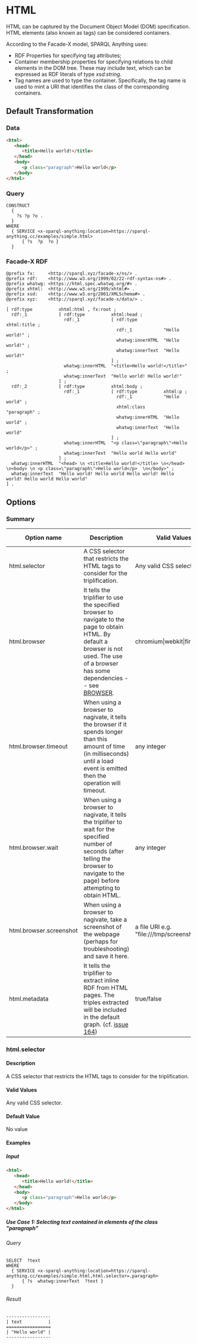 # HTML

HTML can be captured by the Document Object Model (DOM) specification.
HTML elements (also known as tags) can be considered containers.

According to the Facade-X model, SPARQL Anything uses:
- RDF Properties for specifying tag attributes;
- Container membership properties for specifying relations to child elements in the DOM tree.  These may include text, which can be expressed as RDF literals of type *xsd:string*.
- Tag names are used to type the container. Specifically, the tag name is used to mint a URI that identifies the class of the corresponding containers.

## Default Transformation

### Data

```html
<html>
   <head>
      <title>Hello world!</title>
   </head>
   <body>
      <p class="paragraph">Hello world</p>
   </body>
</html>
```


### Query

```
CONSTRUCT
  {
    ?s ?p ?o .
  }
WHERE
  { SERVICE <x-sparql-anything:location=https://sparql-anything.cc/examples/simple.html>
      { ?s  ?p  ?o }
  }

```

### Facade-X RDF


```
@prefix fx:     <http://sparql.xyz/facade-x/ns/> .
@prefix rdf:    <http://www.w3.org/1999/02/22-rdf-syntax-ns#> .
@prefix whatwg: <https://html.spec.whatwg.org/#> .
@prefix xhtml:  <http://www.w3.org/1999/xhtml#> .
@prefix xsd:    <http://www.w3.org/2001/XMLSchema#> .
@prefix xyz:    <http://sparql.xyz/facade-x/data/> .

[ rdf:type          xhtml:html , fx:root ;
  rdf:_1            [ rdf:type          xhtml:head ;
                      rdf:_1            [ rdf:type          xhtml:title ;
                                          rdf:_1            "Hello world!" ;
                                          whatwg:innerHTML  "Hello world!" ;
                                          whatwg:innerText  "Hello world!"
                                        ] ;
                      whatwg:innerHTML  "<title>Hello world!</title>" ;
                      whatwg:innerText  "Hello world! Hello world!"
                    ] ;
  rdf:_2            [ rdf:type          xhtml:body ;
                      rdf:_1            [ rdf:type          xhtml:p ;
                                          rdf:_1            "Hello world" ;
                                          xhtml:class       "paragraph" ;
                                          whatwg:innerHTML  "Hello world" ;
                                          whatwg:innerText  "Hello world"
                                        ] ;
                      whatwg:innerHTML  "<p class=\"paragraph\">Hello world</p>" ;
                      whatwg:innerText  "Hello world Hello world"
                    ] ;
  whatwg:innerHTML  "<head> \n <title>Hello world!</title> \n</head> \n<body> \n <p class=\"paragraph\">Hello world</p>  \n</body>" ;
  whatwg:innerText  "Hello world! Hello world Hello world! Hello world! Hello world Hello world"
] .
```

## Options

### Summary

|Option name|Description|Valid Values|Default Value|
|-|-|-|-|
|html.selector|A CSS selector that restricts the HTML tags to consider for the triplification.|Any valid CSS selector.|No Value|
|html.browser|It tells the triplifier to use the specified browser to navigate to the page to obtain HTML. By default a browser is not used. The use of a browser has some dependencies -- see [BROWSER](BROWSER.md).|chromium\|webkit\|firefox|No Value|
|html.browser.timeout|When using a browser to nagivate, it tells the browser if it spends longer than this amount of time (in milliseconds) until a load event is emitted then the operation will timeout. |any integer|30000|
|html.browser.wait|When using a browser to nagivate, it tells the triplifier to wait for the specified number of seconds (after telling the browser to navigate to the page) before attempting to obtain HTML.|any integer|No Value|
|html.browser.screenshot|When using a browser to nagivate, take a screenshot of the webpage (perhaps for troubleshooting) and save it here.|a file URI e.g. "file:///tmp/screenshot.png" |No Value|
|html.metadata|It tells the triplifier to extract inline RDF from HTML pages. The triples extracted will be included in the default graph. (cf. [issue 164](https://github.com/SPARQL-Anything/sparql.anything/issues/164))|true/false|false|


### html.selector

#### Description

A CSS selector that restricts the HTML tags to consider for the triplification.

#### Valid Values

Any valid CSS selector.

#### Default Value

No value

#### Examples

##### Input

```html
<html>
   <head>
      <title>Hello world!</title>
   </head>
   <body>
      <p class="paragraph">Hello world</p>
   </body>
</html>
```

##### Use Case 1: Selecting text contained in elements of the class "paragraph"

###### Query

```
SELECT  ?text
WHERE
  { SERVICE <x-sparql-anything:location=https://sparql-anything.cc/examples/simple.html,html.selector=.paragraph>
      { ?s  whatwg:innerText  ?text }
  }
```

###### Result

```
-----------------
| text          |
=================
| "Hello world" |
-----------------
```
